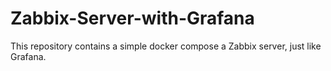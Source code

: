 # Zabbix-Server-with-Grafana

This repository contains a simple docker compose a Zabbix server, just like Grafana.
